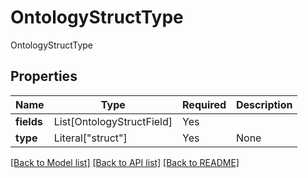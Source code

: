 # OntologyStructType

OntologyStructType

## Properties
| Name | Type | Required | Description |
| ------------ | ------------- | ------------- | ------------- |
**fields** | List[OntologyStructField] | Yes |  |
**type** | Literal["struct"] | Yes | None |


[[Back to Model list]](../../../README.md#models-v2-link) [[Back to API list]](../../README.md#documentation-for-api-endpoints) [[Back to README]](../../README.md)
